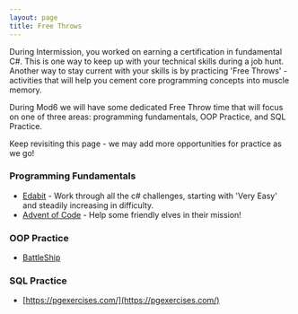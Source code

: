 ```yaml
---
layout: page
title: Free Throws
---
```


During Intermission, you worked on earning a certification in fundamental C#.  This is one way to keep up with your technical skills during a job hunt.  Another way to stay current with your skills is by practicing 'Free Throws' - activities that will help you cement core programming concepts into muscle memory.

During Mod6 we will have some dedicated Free Throw time that will focus on one of three areas: programming fundamentals, OOP Practice, and SQL Practice.  

<section class='note' markdown='1'>
Keep revisiting this page - we may add more opportunities for practice as we go!
</section>

### Programming Fundamentals

* [Edabit](https://edabit.com/challenges) - Work through all the c# challenges, starting with 'Very Easy' and steadily increasing in difficulty.
* [Advent of Code](https://adventofcode.com/) - Help some friendly elves in their mission!

### OOP Practice

* [BattleShip](./battleship)


### SQL Practice

* [https://pgexercises.com/](https://pgexercises.com/)
